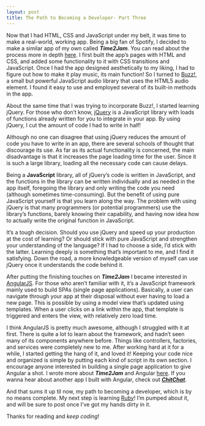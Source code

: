 ```yaml
---
layout: post
title: The Path to Becoming a Developer- Part Three
---
```

Now that I had HTML, CSS and JavaScript under my belt, it was time to make a real-world, working app. Being a big fan of Spotify, I decided to make a similar app of my own called **_Time2Jam_**. You can read about the process more in depth [here](). I first built the app’s pages with HTML and CSS, and added some functionality to it with CSS transitions and JavaScript. Once I had the app designed aesthetically to my liking, I had to figure out how to make it play music, its main function! So I turned to [Buzz!](http://buzz.jaysalvat.com/), a small but powerful JavaScript audio library that uses the HTML5 audio element. I found it easy to use and employed several of its built-in methods in the app.

About the same time that I was trying to incorporate Buzz!, I started learning jQuery. For those who don’t know, [jQuery](https://jquery.com/) is a JavaScript library with loads of functions already written for you to integrate in your app. By using jQuery, I cut the amount of code I had to write in half!

Although no one can disagree that using jQuery reduces the amount of code you have to write in an app, there are several schools of thought that discourage its use. As far as its actual functionality is concerned, the main disadvantage is that it increases the page loading time for the user. Since it is such a large library, loading all the necessary code can cause delays.

Being a **JavaScript** library, all of jQuery’s code is written in JavaScript, and the functions in the library can be written individually and as needed in the app itself, foregoing the library and only writing the code you need (although sometimes time-consuming). But the benefit of using pure JavaScript yourself is that you learn along the way. The problem with using jQuery is that many programmers (or potential programmers) use the library’s functions, barely knowing their capability, and having now idea how to actually write the original function in JavaScript.

It’s a tough decision. Should you use jQuery and speed up your production at the cost of learning? Or should stick with pure JavaScript and strengthen your understanding of the language? If I had to choose a side, I’d stick with the latter. Learning deeply is something that’s important to me, and I find it satisfying. Down the road, a more knowledgeable version of myself can use jQuery once it understands the code behind it.

After putting the finishing touches on **_Time2Jam_** I became interested in [AngularJS](https://angularjs.org/). For those who aren’t familiar with it, it’s a JavaScript framework mainly used to build SPAs (single page applications). Basically, a user can navigate through your app at their disposal without ever having to load a new page. This is possible by using a model view that’s updated using templates. When a user clicks on a link within the app, that template is triggered and enters the view, with relatively zero load time.

I think AngularJS is pretty much awesome, although I struggled with it at first. There is quite a lot to learn about the framework, and hadn’t seen many of its components anywhere before. Things like controllers, factories, and services were completely new to me. After working hard at it for a while, I started getting the hang of it, and loved it! Keeping your code nice and organized is  simple by putting each kind of script in its own section. I encourage anyone interested in building a single page application to give Angular a shot. I wrote more about **_Time2Jam_** and Angular [here](). If you wanna hear about another app I built with Angular, check out [**_ChitChat_**]().

And that sums it up til now, my path to becoming a developer, which is by no means complete. My next step is learning [Ruby](https://www.ruby-lang.org/)! I’m pumped about it, and will be sure to post once I’ve got my hands dirty in it.

Thanks for reading and _keep coding_!
